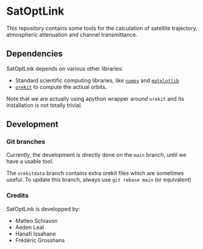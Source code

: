 # SatOptLink
This repository contains some tools for the calculation of satellite trajectory, atmospheric attenuation and channel transmittance.

## Dependencies

SatOptLink depends on various other libraries:

* Standard scientific computing libraries, like [`numpy`](https://numpy.org/) and [`matplotlib`](https://matplotlib.org/)
* [`orekit`](https://gitlab.orekit.org/orekit-labs/python-wrapper/-/wikis/home) to compute the actiual orbits.

Note that we are actually using apython wrapper around `orekit` and its installation is not totally trivial. 

## Development

### Git branches

Currently, the development is directly done on the `main` branch, until we have a usable tool.

The `orekitdata` branch contains extra orekit files which are sometimes useful. To update this branch, always use `git rebase main` (or equivalent)


### Credits

SatOptLink is developped by:

* Matteo Schiavon 
* Aeden Leal 
* Hanafi Issahane
* Frédéric Grosshans

